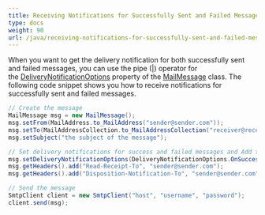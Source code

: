 ```yaml
---
title: Receiving Notifications for Successfully Sent and Failed Messages
type: docs
weight: 90
url: /java/receiving-notifications-for-successfully-sent-and-failed-messages/
---
```



When you want to get the delivery notification for both successfully sent and failed messages, you can use the pipe (|) operator for the [DeliveryNotificationOptions](https://apireference.aspose.com/email/java/com.aspose.email/MailMessage#getDeliveryNotificationOptions\(\)) property of the [MailMessage](https://apireference.aspose.com/email/java/com.aspose.email/MailMessage) class. The following code snippet shows you how to receive notifications for successfully sent and failed messages.



~~~Java
// Create the message
MailMessage msg = new MailMessage();
msg.setFrom(MailAddress.to_MailAddress("sender@sender.com"));
msg.setTo(MailAddressCollection.to_MailAddressCollection("receiver@receiver.com"));
msg.setSubject("the subject of the message");

// Set delivery notifications for success and failed messages and Add the MIME headers
msg.setDeliveryNotificationOptions(DeliveryNotificationOptions.OnSuccess | DeliveryNotificationOptions.OnFailure);
msg.getHeaders().add("Read-Receipt-To", "sender@sender.com");
msg.getHeaders().add("Disposition-Notification-To", "sender@sender.com");

// Send the message
SmtpClient client = new SmtpClient("host", "username", "password");
client.send(msg);
~~~